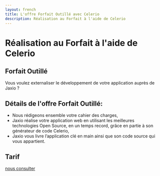 ```yaml
---
layout: french
title: L'offre Forfait Outillé avec Celerio
description: Réalisation au Forfait à l'aide de Celerio 
---
```


# Réalisation au Forfait à l'aide de Celerio
## Forfait Outillé

Vous voulez externaliser le développement de votre application auprès de Jaxio ?

## Détails de l'offre Forfait Outillé:

* Nous rédigeons ensemble votre cahier des charges,
* Jaxio réalise votre application web en utilisant les meilleures technologies Open Source, en un temps record, grâce en partie à son générateur de code Celerio,
* Jaxio vous livre l’application clé en main ainsi que son code source qui vous appartient.

## Tarif

<a href="nous-contacter.html">nous consulter</a>
